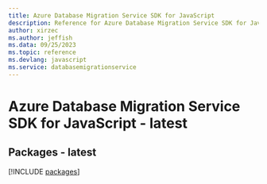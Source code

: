 ```yaml
---
title: Azure Database Migration Service SDK for JavaScript
description: Reference for Azure Database Migration Service SDK for JavaScript
author: xirzec
ms.author: jeffish
ms.data: 09/25/2023
ms.topic: reference
ms.devlang: javascript
ms.service: databasemigrationservice
---
```

# Azure Database Migration Service SDK for JavaScript - latest
## Packages - latest
[!INCLUDE [packages](database-migration-service-index.md)]
